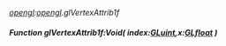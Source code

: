 _[opengl](../../modules/opengl/opengl-module.md):[opengl](../../modules/opengl/opengl-module.md).glVertexAttrib1f_
##### Function glVertexAttrib1f:Void( index:[GLuint](../../modules/opengl/opengl-gluint.md),x:[GLfloat](../../modules/opengl/opengl-glfloat.md) )
